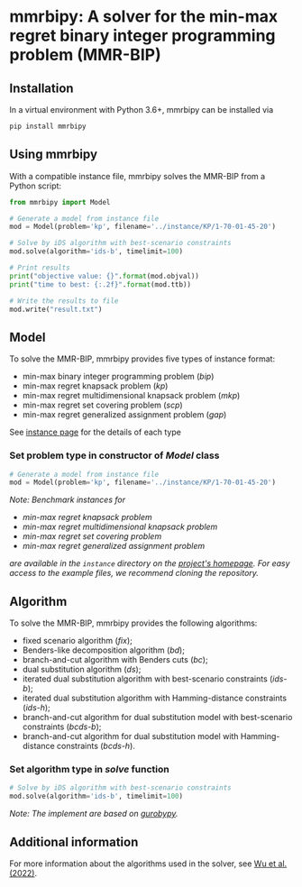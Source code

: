 # mmrbipy: A solver for the min-max regret binary integer programming problem (MMR-BIP)

## Installation

In a virtual environment with Python 3.6+, mmrbipy can be installed via

```bash
pip install mmrbipy
```

## Using mmrbipy

With a compatible instance file, mmrbipy solves the MMR-BIP from a Python script:

```python
from mmrbipy import Model

# Generate a model from instance file
mod = Model(problem='kp', filename='../instance/KP/1-70-01-45-20')

# Solve by iDS algorithm with best-scenario constraints
mod.solve(algorithm='ids-b', timelimit=100)

# Print results
print("objective value: {}".format(mod.objval))
print("time to best: {:.2f}".format(mod.ttb))

# Write the results to file
mod.write("result.txt")
```
## Model
To solve the MMR-BIP, mmrbipy provides five types of instance format:

- min-max binary integer programming problem (*bip*)
- min-max regret knapsack problem (*kp*)
- min-max regret multidimensional knapsack problem (*mkp*)
- min-max regret set covering problem (*scp*)
- min-max regret generalized assignment problem (*gap*)

See [instance page](https://github.com/ebeleta/iDS/tree/main/instance) for the details of each type

### Set problem type in constructor of _Model_ class
```python
# Generate a model from instance file
mod = Model(problem='kp', filename='../instance/KP/1-70-01-45-20')
```

_Note: Benchmark instances for_

- _min-max regret knapsack problem_
- _min-max regret multidimensional knapsack problem_
- _min-max regret set covering problem_
- _min-max regret generalized assignment problem_

_are available in the `instance` directory on the [project's homepage](https://github.com/ebeleta/iDS/). For easy access to the example files, we recommend cloning the repository._

## Algorithm

To solve the MMR-BIP, mmrbipy provides the following algorithms:
- fixed scenario algorithm (*fix*);
- Benders-like decomposition algorithm (*bd*);
- branch-and-cut algorithm with Benders cuts (*bc*);
- dual substitution algorithm (*ds*);
- iterated dual substitution algorithm with best-scenario constraints (*ids-b*);
- iterated dual substitution algorithm with Hamming-distance constraints (*ids-h*);
- branch-and-cut algorithm for dual substitution model with best-scenario constraints (*bcds-b*);
- branch-and-cut algorithm for dual substitution model with Hamming-distance constraints (*bcds-h*).

### Set algorithm type in _solve_ function
```python
# Solve by iDS algorithm with best-scenario constraints
mod.solve(algorithm='ids-b', timelimit=100)
```

_Note: The implement are based on [gurobypy](https://pypi.org/project/gurobipy/)._

## Additional information

For more information about the algorithms used in the solver, see [Wu et al. (2022)](https://doi.org/10.1287/ijoc.2022.1189).